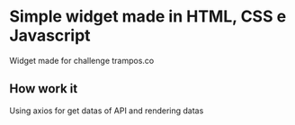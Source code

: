 # Simple widget made in HTML, CSS e Javascript

Widget made for challenge trampos.co

## How work it
Using axios for get datas of API and rendering datas 